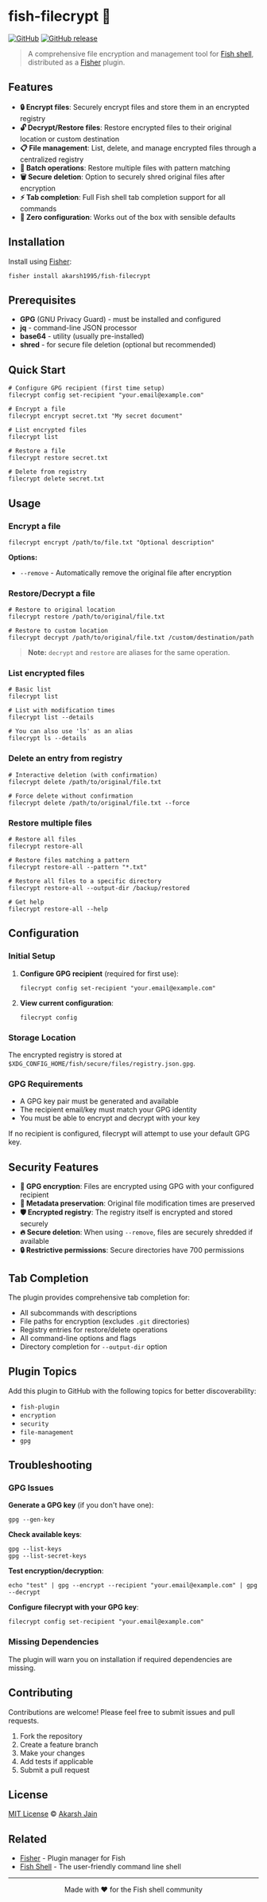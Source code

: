 # fish-filecrypt 🔐

[![GitHub](https://img.shields.io/github/license/akarsh1995/fish-filecrypt)](LICENSE)
[![GitHub release](https://img.shields.io/github/v/release/akarsh1995/fish-filecrypt)](https://github.com/akarsh1995/fish-filecrypt/releases)

> A comprehensive file encryption and management tool for [Fish shell](https://fishshell.com/), distributed as a [Fisher](https://github.com/jorgebucaran/fisher) plugin.

## Features

- **🔒 Encrypt files**: Securely encrypt files and store them in an encrypted registry
- **🔓 Decrypt/Restore files**: Restore encrypted files to their original location or custom destination
- **📋 File management**: List, delete, and manage encrypted files through a centralized registry
- **🚀 Batch operations**: Restore multiple files with pattern matching
- **🗑️ Secure deletion**: Option to securely shred original files after encryption
- **⚡ Tab completion**: Full Fish shell tab completion support for all commands
- **🎯 Zero configuration**: Works out of the box with sensible defaults

## Installation

Install using [Fisher](https://github.com/jorgebucaran/fisher):

```fish
fisher install akarsh1995/fish-filecrypt
```

## Prerequisites

- **GPG** (GNU Privacy Guard) - must be installed and configured
- **jq** - command-line JSON processor
- **base64** - utility (usually pre-installed)
- **shred** - for secure file deletion (optional but recommended)

## Quick Start

```fish
# Configure GPG recipient (first time setup)
filecrypt config set-recipient "your.email@example.com"

# Encrypt a file
filecrypt encrypt secret.txt "My secret document"

# List encrypted files
filecrypt list

# Restore a file
filecrypt restore secret.txt

# Delete from registry
filecrypt delete secret.txt
```

## Usage

### Encrypt a file

```fish
filecrypt encrypt /path/to/file.txt "Optional description"
```

**Options:**
- `--remove` - Automatically remove the original file after encryption

### Restore/Decrypt a file

```fish
# Restore to original location
filecrypt restore /path/to/original/file.txt

# Restore to custom location
filecrypt decrypt /path/to/original/file.txt /custom/destination/path
```

> **Note:** `decrypt` and `restore` are aliases for the same operation.

### List encrypted files

```fish
# Basic list
filecrypt list

# List with modification times
filecrypt list --details

# You can also use 'ls' as an alias
filecrypt ls --details
```

### Delete an entry from registry

```fish
# Interactive deletion (with confirmation)
filecrypt delete /path/to/original/file.txt

# Force delete without confirmation
filecrypt delete /path/to/original/file.txt --force
```

### Restore multiple files

```fish
# Restore all files
filecrypt restore-all

# Restore files matching a pattern
filecrypt restore-all --pattern "*.txt"

# Restore all files to a specific directory
filecrypt restore-all --output-dir /backup/restored

# Get help
filecrypt restore-all --help
```

## Configuration

### Initial Setup

1. **Configure GPG recipient** (required for first use):
   ```fish
   filecrypt config set-recipient "your.email@example.com"
   ```

2. **View current configuration**:
   ```fish
   filecrypt config
   ```

### Storage Location

The encrypted registry is stored at `$XDG_CONFIG_HOME/fish/secure/files/registry.json.gpg`.

### GPG Requirements

- A GPG key pair must be generated and available
- The recipient email/key must match your GPG identity
- You must be able to encrypt and decrypt with your key

If no recipient is configured, filecrypt will attempt to use your default GPG key.

## Security Features

- **🔐 GPG encryption**: Files are encrypted using GPG with your configured recipient
- **📅 Metadata preservation**: Original file modification times are preserved
- **🛡️ Encrypted registry**: The registry itself is encrypted and stored securely
- **🔥 Secure deletion**: When using `--remove`, files are securely shredded if available
- **🔒 Restrictive permissions**: Secure directories have 700 permissions

## Tab Completion

The plugin provides comprehensive tab completion for:

- All subcommands with descriptions
- File paths for encryption (excludes `.git` directories)
- Registry entries for restore/delete operations
- All command-line options and flags
- Directory completion for `--output-dir` option

## Plugin Topics

Add this plugin to GitHub with the following topics for better discoverability:
- `fish-plugin`
- `encryption`
- `security`
- `file-management`
- `gpg`

## Troubleshooting

### GPG Issues

**Generate a GPG key** (if you don't have one):
```fish
gpg --gen-key
```

**Check available keys**:
```fish
gpg --list-keys
gpg --list-secret-keys
```

**Test encryption/decryption**:
```fish
echo "test" | gpg --encrypt --recipient "your.email@example.com" | gpg --decrypt
```

**Configure filecrypt with your GPG key**:
```fish
filecrypt config set-recipient "your.email@example.com"
```

### Missing Dependencies
The plugin will warn you on installation if required dependencies are missing.

## Contributing

Contributions are welcome! Please feel free to submit issues and pull requests.

1. Fork the repository
2. Create a feature branch
3. Make your changes
4. Add tests if applicable
5. Submit a pull request

## License

[MIT License](LICENSE) © [Akarsh Jain](https://github.com/akarsh1995)

## Related

- [Fisher](https://github.com/jorgebucaran/fisher) - Plugin manager for Fish
- [Fish Shell](https://fishshell.com/) - The user-friendly command line shell

---

<p align="center">
Made with ❤️ for the Fish shell community
</p>